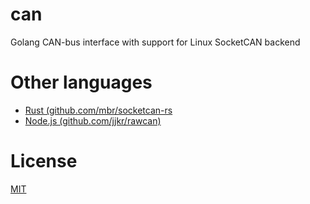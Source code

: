 # can

Golang CAN-bus interface with support for Linux SocketCAN backend

# Other languages

* [Rust (github.com/mbr/socketcan-rs](https://github.com/mbr/socketcan-rs)
* [Node.js (github.com/jjkr/rawcan)](https://github.com/jjkr/rawcan)

# License

[MIT](LICENSE)
